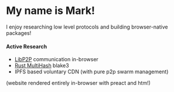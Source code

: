 # My name is Mark!

I enjoy researching low level protocols and building browser-native packages!

#### Active Research
- [LibP2P](https://libp2p.io/) communication in-browser
- [Rust MultiHash](https://github.com/multiformats/rust-multihash) blake3
- IPFS based voluntary CDN (with pure p2p swarm management)

(website rendered entirely in-browser with preact and htm!)

